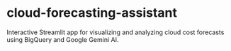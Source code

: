 # cloud-forecasting-assistant
Interactive Streamlit app for visualizing and analyzing cloud cost forecasts using BigQuery and Google Gemini AI.
